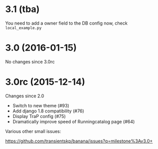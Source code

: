 3.1 (tba)
=========

You need to add a owner field to the DB config now,  check `local_example.py`

3.0 (2016-01-15)
================

No changes since 3.0rc


3.0rc (2015-12-14)
==================

Changes since 2.0

* Switch to new theme (#93)
* Add django 1.8 compatibility (#76)
* Display TraP config (#75)
* Dramatically improve speed of Runningcatalog page (#64)

Various other small issues:

https://github.com/transientskp/banana/issues?q=milestone%3Av3.0+
